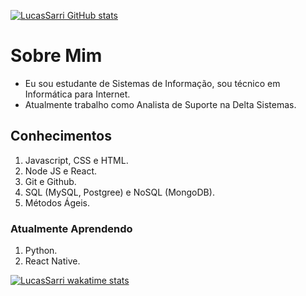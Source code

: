 [![LucasSarri GitHub stats](https://github-readme-stats.vercel.app/api?username=LucasSarri&show_icons=true&theme=github_dark)](https://github.com/LucasSarri/github-readme-stats)

# Sobre Mim
* Eu sou estudante de Sistemas de Informação, sou técnico em Informática para Internet.
* Atualmente trabalho como Analista de Suporte na Delta Sistemas.

## Conhecimentos
1. Javascript, CSS e HTML.
2. Node JS e React.
3. Git e Github.
4. SQL (MySQL, Postgree) e NoSQL (MongoDB).
5. Métodos Ágeis.

### Atualmente Aprendendo
1. Python.
2. React Native.

[![LucasSarri wakatime stats](https://github-readme-stats.vercel.app/api/wakatime?username=LucasSarri)](https://github.com/LucasSarri/github-readme-stats)
